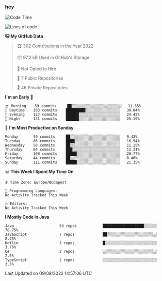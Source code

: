 ### hey

<!--START_SECTION:waka-->
![Code Time](http://img.shields.io/badge/Code%20Time-801%20hrs%2035%20mins-blue)

![Lines of code](https://img.shields.io/badge/From%20Hello%20World%20I%27ve%20Written-510%20Thousand%20lines%20of%20code-blue)

**🐱 My GitHub Data** 

> 🏆 302 Contributions in the Year 2022
 > 
> 📦 97.2 kB Used in GitHub's Storage 
 > 
> 🚫 Not Opted to Hire
 > 
> 📜 7 Public Repositories 
 > 
> 🔑 46 Private Repositories  
 > 
**I'm an Early 🐤** 

```text
🌞 Morning    59 commits     ██░░░░░░░░░░░░░░░░░░░░░░░   11.35% 
🌆 Daytime    203 commits    █████████░░░░░░░░░░░░░░░░   39.04% 
🌃 Evening    127 commits    ██████░░░░░░░░░░░░░░░░░░░   24.42% 
🌙 Night      131 commits    ██████░░░░░░░░░░░░░░░░░░░   25.19%

```
📅 **I'm Most Productive on Sunday** 

```text
Monday       49 commits     ██░░░░░░░░░░░░░░░░░░░░░░░   9.42% 
Tuesday      86 commits     ████░░░░░░░░░░░░░░░░░░░░░   16.54% 
Wednesday    58 commits     ██░░░░░░░░░░░░░░░░░░░░░░░   11.15% 
Thursday     64 commits     ███░░░░░░░░░░░░░░░░░░░░░░   12.31% 
Friday       108 commits    █████░░░░░░░░░░░░░░░░░░░░   20.77% 
Saturday     44 commits     ██░░░░░░░░░░░░░░░░░░░░░░░   8.46% 
Sunday       111 commits    █████░░░░░░░░░░░░░░░░░░░░   21.35%

```


📊 **This Week I Spent My Time On** 

```text
⌚︎ Time Zone: Europe/Budapest

💬 Programming Languages: 
No Activity Tracked This Week

🔥 Editors: 
No Activity Tracked This Week

```

**I Mostly Code in Java** 

```text
Java                     63 repos            ███████████████████░░░░░░   78.75% 
JavaScript               7 repos             ██░░░░░░░░░░░░░░░░░░░░░░░   8.75% 
Kotlin                   3 repos             █░░░░░░░░░░░░░░░░░░░░░░░░   3.75% 
C#                       2 repos             ░░░░░░░░░░░░░░░░░░░░░░░░░   2.5% 
TypeScript               2 repos             ░░░░░░░░░░░░░░░░░░░░░░░░░   2.5%

```



 Last Updated on 09/09/2022 14:57:06 UTC
<!--END_SECTION:waka-->
